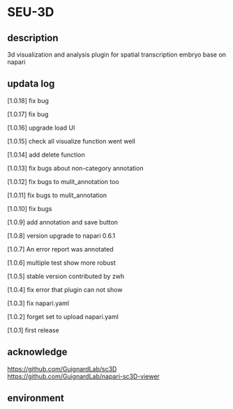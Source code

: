 # SEU-3D

## description

3d visualization and analysis plugin for spatial transcription embryo base on napari

## updata log

[1.0.18] fix bug

[1.0.17] fix bug

[1.0.16] upgrade load UI

[1.0.15] check all visualize function went well

[1.0.14] add delete function

[1.0.13] fix bugs about non-category annotation

[1.0.12] fix bugs to mulit_annotation too

[1.0.11] fix bugs to mulit_annotation

[1.0.10] fix bugs

[1.0.9] add annotation and save button

[1.0.8] version upgrade to napari 0.6.1

[1.0.7] An error report was annotated

[1.0.6] multiple test show more robust

[1.0.5] stable version contributed by zwh

[1.0.4] fix error that plugin can not show

[1.0.3] fix napari.yaml

[1.0.2] forget set to upload napari.yaml

[1.0.1] first release 

## acknowledge

https://github.com/GuignardLab/sc3D
https://github.com/GuignardLab/napari-sc3D-viewer

## environment
